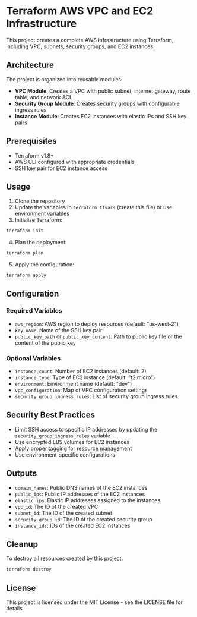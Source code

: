 # Terraform AWS VPC and EC2 Infrastructure

This project creates a complete AWS infrastructure using Terraform, including VPC, subnets, security groups, and EC2 instances.

## Architecture

The project is organized into reusable modules:

- **VPC Module**: Creates a VPC with public subnet, internet gateway, route table, and network ACL
- **Security Group Module**: Creates security groups with configurable ingress rules
- **Instance Module**: Creates EC2 instances with elastic IPs and SSH key pairs

## Prerequisites

- Terraform v1.8+
- AWS CLI configured with appropriate credentials
- SSH key pair for EC2 instance access

## Usage

1. Clone the repository
2. Update the variables in `terraform.tfvars` (create this file) or use environment variables
3. Initialize Terraform:

```bash
terraform init
```

4. Plan the deployment:

```bash
terraform plan
```

5. Apply the configuration:

```bash
terraform apply
```

## Configuration

### Required Variables

- `aws_region`: AWS region to deploy resources (default: "us-west-2")
- `key_name`: Name of the SSH key pair
- `public_key_path` or `public_key_content`: Path to public key file or the content of the public key

### Optional Variables

- `instance_count`: Number of EC2 instances (default: 2)
- `instance_type`: Type of EC2 instance (default: "t2.micro")
- `environment`: Environment name (default: "dev")
- `vpc_configuration`: Map of VPC configuration settings
- `security_group_ingress_rules`: List of security group ingress rules

## Security Best Practices

- Limit SSH access to specific IP addresses by updating the `security_group_ingress_rules` variable
- Use encrypted EBS volumes for EC2 instances
- Apply proper tagging for resource management
- Use environment-specific configurations

## Outputs

- `domain_names`: Public DNS names of the EC2 instances
- `public_ips`: Public IP addresses of the EC2 instances
- `elastic_ips`: Elastic IP addresses assigned to the instances
- `vpc_id`: The ID of the created VPC
- `subnet_id`: The ID of the created subnet
- `security_group_id`: The ID of the created security group
- `instance_ids`: IDs of the created EC2 instances

## Cleanup

To destroy all resources created by this project:

```bash
terraform destroy
```

## License

This project is licensed under the MIT License - see the LICENSE file for details.
